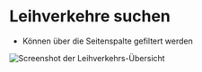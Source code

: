 # Leihverkehre suchen

- Können über die Seitenspalte gefiltert werden

![Screenshot der Leihverkehrs-Übersicht](../../assets/musdb/leihverkehr/Leihverkehre-Listen.avif)
